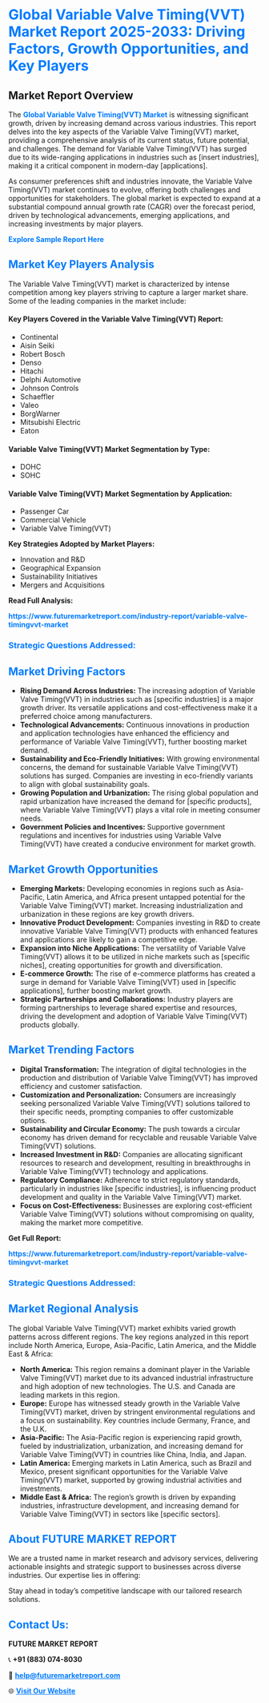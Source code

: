 <h1 style="color: #007BFF;">Global Variable Valve Timing(VVT) Market Report 2025-2033: Driving Factors, Growth Opportunities, and Key Players</h1>

<section id="overview">
<h2>Market Report Overview</h2>
<p>The <a href="https://www.futuremarketreport.com/industry-report/variable-valve-timingvvt-market" style="color: #007BFF; text-decoration: none;"><strong>Global Variable Valve Timing(VVT) Market</strong></a> is witnessing significant growth, driven by increasing demand across various industries. This report delves into the key aspects of the Variable Valve Timing(VVT) market, providing a comprehensive analysis of its current status, future potential, and challenges. The demand for Variable Valve Timing(VVT) has surged due to its wide-ranging applications in industries such as [insert industries], making it a critical component in modern-day [applications].</p>
<p>As consumer preferences shift and industries innovate, the Variable Valve Timing(VVT) market continues to evolve, offering both challenges and opportunities for stakeholders. The global market is expected to expand at a substantial compound annual growth rate (CAGR) over the forecast period, driven by technological advancements, emerging applications, and increasing investments by major players.</p>
</section>

<section id="overview">
<p><a href="https://www.futuremarketreport.com/request-sample/reportId=124237" style="color: #007BFF; text-decoration: none;"><strong>Explore Sample Report Here</strong></a></p>
</section>

<section id="key-players">
<h2 style="color: #007BFF;">Market Key Players Analysis</h2>
<p>The Variable Valve Timing(VVT) market is characterized by intense competition among key players striving to capture a larger market share. Some of the leading companies in the market include:</p>
<h4>Key Players Covered in the Variable Valve Timing(VVT) Report:</h4>
<ul><li>Continental</li><li>Aisin Seiki</li><li>Robert Bosch</li><li>Denso</li><li>Hitachi</li><li>Delphi Automotive</li><li>Johnson Controls</li><li>Schaeffler</li><li>Valeo</li><li>BorgWarner</li><li>Mitsubishi Electric</li><li>Eaton</li></ul>
<h4>Variable Valve Timing(VVT) Market Segmentation by Type:</h4>
<ul><li>DOHC</li><li>SOHC</li></ul>

<h4>Variable Valve Timing(VVT) Market Segmentation by Application:</h4>
<ul><li>Passenger Car</li><li>Commercial Vehicle</li><li>Variable Valve Timing(VVT)</li></ul>
<p><strong>Key Strategies Adopted by Market Players:</strong></p>
<ul>
<li>Innovation and R&D</li>
<li>Geographical Expansion</li>
<li>Sustainability Initiatives</li>
<li>Mergers and Acquisitions</li>
</ul>
</section>

<section>
<p><strong>Read Full Analysis: </strong></p><a href="https://www.futuremarketreport.com/industry-report/variable-valve-timingvvt-market" style="color: #007BFF; text-decoration: none;"><strong>https://www.futuremarketreport.com/industry-report/variable-valve-timingvvt-market</strong></a>
<h3 style="color: #007BFF;">Strategic Questions Addressed:</h3>
</section>

<section id="driving-factors">
<h2 style="color: #007BFF;">Market Driving Factors</h2>
<ul>
<li><strong>Rising Demand Across Industries:</strong> The increasing adoption of Variable Valve Timing(VVT) in industries such as [specific industries] is a major growth driver. Its versatile applications and cost-effectiveness make it a preferred choice among manufacturers.</li>
<li><strong>Technological Advancements:</strong> Continuous innovations in production and application technologies have enhanced the efficiency and performance of Variable Valve Timing(VVT), further boosting market demand.</li>
<li><strong>Sustainability and Eco-Friendly Initiatives:</strong> With growing environmental concerns, the demand for sustainable Variable Valve Timing(VVT) solutions has surged. Companies are investing in eco-friendly variants to align with global sustainability goals.</li>
<li><strong>Growing Population and Urbanization:</strong> The rising global population and rapid urbanization have increased the demand for [specific products], where Variable Valve Timing(VVT) plays a vital role in meeting consumer needs.</li>
<li><strong>Government Policies and Incentives:</strong> Supportive government regulations and incentives for industries using Variable Valve Timing(VVT) have created a conducive environment for market growth.</li>
</ul>
</section>

<section id="growth-opportunities">
<h2 style="color: #007BFF;">Market Growth Opportunities</h2>
<ul>
<li><strong>Emerging Markets:</strong> Developing economies in regions such as Asia-Pacific, Latin America, and Africa present untapped potential for the Variable Valve Timing(VVT) market. Increasing industrialization and urbanization in these regions are key growth drivers.</li>
<li><strong>Innovative Product Development:</strong> Companies investing in R&D to create innovative Variable Valve Timing(VVT) products with enhanced features and applications are likely to gain a competitive edge.</li>
<li><strong>Expansion into Niche Applications:</strong> The versatility of Variable Valve Timing(VVT) allows it to be utilized in niche markets such as [specific niches], creating opportunities for growth and diversification.</li>
<li><strong>E-commerce Growth:</strong> The rise of e-commerce platforms has created a surge in demand for Variable Valve Timing(VVT) used in [specific applications], further boosting market growth.</li>
<li><strong>Strategic Partnerships and Collaborations:</strong> Industry players are forming partnerships to leverage shared expertise and resources, driving the development and adoption of Variable Valve Timing(VVT) products globally.</li>
</ul>
</section>

<section id="trending-factors">
<h2 style="color: #007BFF;">Market Trending Factors</h2>
<ul>
<li><strong>Digital Transformation:</strong> The integration of digital technologies in the production and distribution of Variable Valve Timing(VVT) has improved efficiency and customer satisfaction.</li>
<li><strong>Customization and Personalization:</strong> Consumers are increasingly seeking personalized Variable Valve Timing(VVT) solutions tailored to their specific needs, prompting companies to offer customizable options.</li>
<li><strong>Sustainability and Circular Economy:</strong> The push towards a circular economy has driven demand for recyclable and reusable Variable Valve Timing(VVT) solutions.</li>
<li><strong>Increased Investment in R&D:</strong> Companies are allocating significant resources to research and development, resulting in breakthroughs in Variable Valve Timing(VVT) technology and applications.</li>
<li><strong>Regulatory Compliance:</strong> Adherence to strict regulatory standards, particularly in industries like [specific industries], is influencing product development and quality in the Variable Valve Timing(VVT) market.</li>
<li><strong>Focus on Cost-Effectiveness:</strong> Businesses are exploring cost-efficient Variable Valve Timing(VVT) solutions without compromising on quality, making the market more competitive.</li>
</ul>
</section>

<section>
<p><strong>Get Full Report: </strong></p><a href="https://www.futuremarketreport.com/industry-report/variable-valve-timingvvt-market" style="color: #007BFF; text-decoration: none;"><strong>https://www.futuremarketreport.com/industry-report/variable-valve-timingvvt-market</strong></a>
<h3 style="color: #007BFF;">Strategic Questions Addressed:</h3>
</section>


<section id="regional-analysis">
<h2 style="color: #007BFF;">Market Regional Analysis</h2>
<p>The global Variable Valve Timing(VVT) market exhibits varied growth patterns across different regions. The key regions analyzed in this report include North America, Europe, Asia-Pacific, Latin America, and the Middle East & Africa:</p>
<ul>
<li><strong>North America:</strong> This region remains a dominant player in the Variable Valve Timing(VVT) market due to its advanced industrial infrastructure and high adoption of new technologies. The U.S. and Canada are leading markets in this region.</li>
<li><strong>Europe:</strong> Europe has witnessed steady growth in the Variable Valve Timing(VVT) market, driven by stringent environmental regulations and a focus on sustainability. Key countries include Germany, France, and the U.K.</li>
<li><strong>Asia-Pacific:</strong> The Asia-Pacific region is experiencing rapid growth, fueled by industrialization, urbanization, and increasing demand for Variable Valve Timing(VVT) in countries like China, India, and Japan.</li>
<li><strong>Latin America:</strong> Emerging markets in Latin America, such as Brazil and Mexico, present significant opportunities for the Variable Valve Timing(VVT) market, supported by growing industrial activities and investments.</li>
<li><strong>Middle East & Africa:</strong> The region’s growth is driven by expanding industries, infrastructure development, and increasing demand for Variable Valve Timing(VVT) in sectors like [specific sectors].</li>
</ul>
</section>

<footer>
<h2 style="color: #007BFF;">About FUTURE MARKET REPORT</h2>
<p>We are a trusted name in market research and advisory services, delivering actionable insights and strategic support to businesses across diverse industries. Our expertise lies in offering:</p>

<p>Stay ahead in today’s competitive landscape with our tailored research solutions.</p>

<h2 style="color: #007BFF;">Contact Us:</h2>
<p><strong>FUTURE MARKET REPORT</strong></p>
<p>📞 <strong>+91 (883) 074-8030</strong></p>
<p>📧 <strong><a href="mailto:help@futuremarketreport.com" style="color: #007BFF;">help@futuremarketreport.com</a></strong></p>
<p>🌐 <strong><a href="https://www.futuremarketreport.com/" style="color: #007BFF;">Visit Our Website</a></strong></p>
</footer>